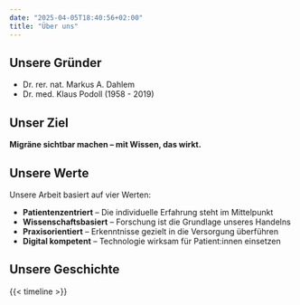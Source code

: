 ```yaml
---
date: "2025-04-05T18:40:56+02:00"
title: "Über uns"
---
```



## Unsere Gründer

- Dr. rer. nat. Markus A. Dahlem
- Dr. med. Klaus Podoll (1958 - 2019)

<!--
Migräne betrifft weltweit rund eine Milliarde Menschen – eine komplexe neurologische Erkrankung mit sehr individuellen Verläufen, bei der jedes Symptom zählt. Deshalb stellen wir die persönliche Erfahrung der Betroffenen konsequent in den Mittelpunkt – sie ist nicht nur Grundlage unserer Inhalte, sondern Teil eines offenen Dialogs, zu dem auch Sie beitragen können: durch Rückmeldung, eigene Berichte oder Hinweise an unser Team.


Gestützt auf tausende ausgewertete Erfahrungsberichte, aktuelle klinische Evidenz und der ersten interaktiven neurophysiologischen Simulationen der Migräneaura verbinden wir subjektives Erleben mit objektiver Modellierung – und entwickeln daraus digitale Werkzeuge, die Kommunikation, Diagnostik und Therapie verbessern.

Diese enge Verbindung von Forschung, Versorgung und Patient:innenperspektive macht uns zu einem Pionier der translationalen _Digital Health_ – mit dem Ziel, Gesundheitskompetenz zu stärken und Versorgung messbar zu verbessern.

Denn unser Anspruch ist Wirkung: Wir setzen Technologie dort ein, wo sie Versorgung verbessert, Gesundheitskompetenz stärkt und Menschen dabei unterstützt, ihre Erkrankung besser zu verstehen – und zu bewältigen.
--> 

## Unser Ziel

**Migräne sichtbar machen – mit Wissen, das wirkt.**


## Unsere Werte

Unsere Arbeit basiert auf vier Werten:


- **Patientenzentriert** – Die individuelle Erfahrung steht im Mittelpunkt
- **Wissenschaftsbasiert** – Forschung ist die Grundlage unseres Handelns
- **Praxisorientiert** – Erkenntnisse gezielt in die Versorgung überführen
- **Digital kompetent** – Technologie wirksam für Patient:innen einsetzen



## Unsere Geschichte

{{< timeline >}}
